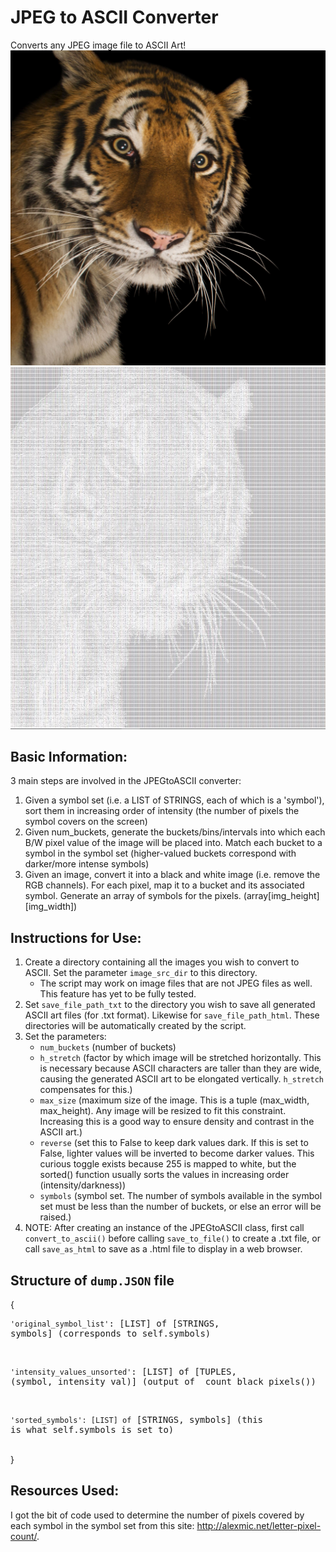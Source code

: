 # JPEG to ASCII Converter
Converts any JPEG image file to ASCII Art!
![](markdown_images/tiger.JPG)
![](markdown_images/ascii_tiger.jpg)

## Basic Information:
3 main steps are involved in the JPEGtoASCII converter:
1. Given a symbol set (i.e. a LIST of STRINGS, each of which is a 'symbol'), sort them in increasing order of intensity (the number of pixels the symbol covers on the screen)
2. Given num_buckets, generate the buckets/bins/intervals into which each B/W pixel value of the image will be placed into. Match each bucket to a symbol in the symbol set (higher-valued buckets correspond with darker/more intense symbols)
3. Given an image, convert it into a black and white image (i.e. remove the RGB channels). For each pixel, map it to a bucket and its associated symbol. Generate an array of symbols for the pixels. (array[img_height][img_width])

## Instructions for Use:
1. Create a directory containing all the images you wish to convert to ASCII. Set the parameter `image_src_dir` to this directory. 
    - The script may work on image files that are not JPEG files as well. This feature has yet to be fully tested.
2. Set `save_file_path_txt` to the directory you wish to save all generated ASCII art files (for .txt format). Likewise for `save_file_path_html`. These directories will be automatically created by the script.
3. Set the parameters:
    - `num_buckets` (number of buckets)
    - `h_stretch` (factor by which image will be stretched horizontally. This is necessary because ASCII characters are taller than they are wide, causing the generated ASCII art to be elongated vertically.   `h_stretch` compensates for this.)
    - `max_size` (maximum size of the image. This is a tuple (max_width, max_height). Any image will be resized to fit this constraint. Increasing this is a good way to ensure density and contrast in the ASCII art.)
    - `reverse` (set this to False to keep dark values dark. If this is set to False, lighter values will be inverted to become darker values. This curious toggle exists because 255 is mapped to white, but the sorted() function usually sorts the values in increasing order (intensity/darkness))
    - `symbols` (symbol set. The number of symbols available in the symbol set must be less than the number of buckets, or else an error will be raised.)
4. NOTE: After creating an instance of the JPEGtoASCII class, first call `convert_to_ascii()` before calling `save_to_file()` to create a .txt file, or call `save_as_html` to save as a .html file to display in a web browser.

## Structure of `dump.JSON` file
{<br/>
    <pre>`'original_symbol_list'`: [LIST] of [STRINGS, symbols] (corresponds to self.symbols) </pre> <br/>
    <pre>`'intensity_values_unsorted'`: [LIST] of [TUPLES, (symbol, intensity_val)] (output of _count_black_pixels()) </pre> <br/>
    <pre>`'sorted_symbols': [LIST] of` [STRINGS, symbols] (this is what self.symbols is set to) </pre> <br/>
}

## Resources Used:
I got the bit of code used to determine the number of pixels covered by each symbol in the symbol set from this site: http://alexmic.net/letter-pixel-count/. 
